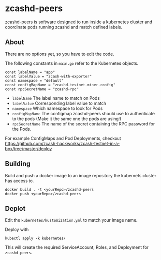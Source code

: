 # zcashd-peers

zcashd-peers is software designed to run inside a kubernetes cluster and coordinate pods running zcashd and match defined labels.

## About

There are no options yet, so you have to edit the code.

The following constants in `main.go` refer to the Kubernetes objects.
```
const labelName = "app"
const labelValue = "zcash-with-exporter"
const namespace = "default"
const configMapName = "zcashd-testnet-miner-config"
const rpcSecretName = "zcashd-rpc"
```


- `labelName` The label name to match on Pods
- `labelValue` Corresponding label value to match
- `namespace` Which namespace to look for Pods
- `configMapName` The configmap zcashd-peers should use to authenticate to the pods (Make it the same one the pods are using!)
- `rpcSecretName` The name of the secret containing the RPC password for the Pods.

For example ConfigMaps and Pod Deployments, checkout https://github.com/zcash-hackworks/zcash-testnet-in-a-box/tree/master/deploy

## Building

Build and push a docker image to an image repository the kubernets cluster has access to.

```
docker build . -t <yourRepo>/zcashd-peers
docker push <yourRepo>/zcashd-peers
```

## Deplot

Edit the `kubernetes/kustomization.yml` to match your image name.

Deploy with

```
kubectl apply -k kubernetes/
```

This will create the required ServiceAccount, Roles, and Deployment for  `zcashd-peers`.